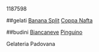 1187598

##gelati
[Banana Split](gelati/banana_split.md)
[Coppa Nafta](gelati/coppa_nafta.md)

##budini
[Biancaneve](budini/biancaneve.md)
[Pinguino](budini/pinguino.md)

Gelateria Padovana
